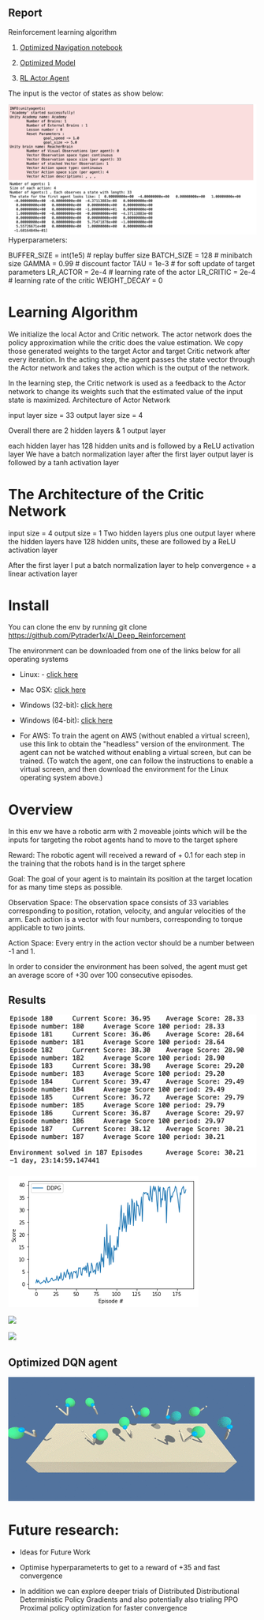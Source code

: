 ## Report
Reinforcement learning algorithm

1. [Optimized Navigation notebook](https://github.com/Pytrader1x/AI_Deep_Reinforcement/blob/master/Optimal_Continuous_Control.ipynb)

2. [Optimized Model](https://github.com/Pytrader1x/AI_Deep_Reinforcement/blob/master/model.py)

3. [RL Actor Agent](https://github.com/Pytrader1x/AI_Deep_Reinforcement/blob/master/agent.py)



The input is the vector of states as show below:

![](Start_space.png)
Hyperparameters:

BUFFER_SIZE = int(1e5)  # replay buffer size
BATCH_SIZE = 128        # minibatch size
GAMMA = 0.99            # discount factor
TAU = 1e-3              # for soft update of target parameters
LR_ACTOR = 2e-4         # learning rate of the actor
LR_CRITIC = 2e-4        # learning rate of the critic
WEIGHT_DECAY = 0  


# Learning Algorithm


We initialize the local Actor and Critic network. The actor network does the policy approximation while the critic does the value estimation. We copy those generated weights to the target Actor and target Critic network after every iteration. In the acting step, the agent passes the state vector through the Actor network and takes the action which is the output of the network. 

In the learning step, the Critic network is used as a feedback to the Actor network to change its weights such that the estimated value of the input state is maximized. 
Architecture of Actor Network

input layer size = 33
output layer size = 4

Overall there are 2 hidden layers & 1 output layer

each hidden layer has 128 hidden units and is followed by a ReLU activation layer
We have a batch normalization layer after the first layer
output layer is followed by a tanh activation layer

# The Architecture of the Critic Network

input size = 4
output size = 1
Two hidden layers plus one output layer where
the hidden layers have 128 hidden units, these are followed by a ReLU activation layer

After the first layer I put a batch normalization layer to help convergence + a linear activation layer



# Install

You can clone the env by running git clone https://github.com/Pytrader1x/AI_Deep_Reinforcement

The environment can be downloaded from one of the links below for all operating systems

- Linux: - [click here](https://s3-us-west-1.amazonaws.com/udacity-drlnd/P2/Reacher/one_agent/Reacher_Linux.zip)

- Mac OSX: [click here](https://s3-us-west-1.amazonaws.com/udacity-drlnd/P2/Reacher/one_agent/Reacher.app.zip)

- Windows (32-bit): [click here](https://s3-us-west-1.amazonaws.com/udacity-drlnd/P2/Reacher/one_agent/Reacher_Windows_x86.zip)

- Windows (64-bit): [click here](https://s3-us-west-1.amazonaws.com/udacity-drlnd/P2/Reacher/one_agent/Reacher_Windows_x86_64.zip)

- For AWS: To train the agent on AWS (without enabled a virtual screen), use this link to obtain the "headless" version of the environment. The agent can not be watched without enabling a virtual screen, but can be trained. (To watch the agent, one can follow the instructions to enable a virtual screen, and then download the environment for the Linux operating system above.)


# Overview
In this env we have a robotic arm with 2 moveable joints which will be the inputs for targeting the robot agents hand to move to the target sphere

Reward: The robotic agent will received a reward of + 0.1 for each step in the training that the robots hand is in the target sphere

Goal: The goal of your agent is to maintain its position at the target location for as many time steps as possible.

Observation Space: The observation space consists of 33 variables corresponding to position, rotation, velocity, and angular velocities of the arm. Each action is a vector with four numbers, corresponding to torque applicable to two joints.

Action Space: Every entry in the action vector should be a number between -1 and 1.

In order to consider the environment has been solved, the agent must get an average score of +30 over 100 consecutive episodes.


## Results

![](Result_scores.png)

![](Results.png)

![](20_armsGif.gif)

![](Result_episodic_scores.jpg)

## Optimized DQN agent
![](optimised_gif.gif)

# Future research:

- Ideas for Future Work

- Optimise hyperparameterts to get to a reward of +35 and fast convergence

- In addition we can explore deeper trials of Distributed Distributional Deterministic Policy Gradients and also potentially also trialing
PPO Proximal policy optimization for faster convergence


